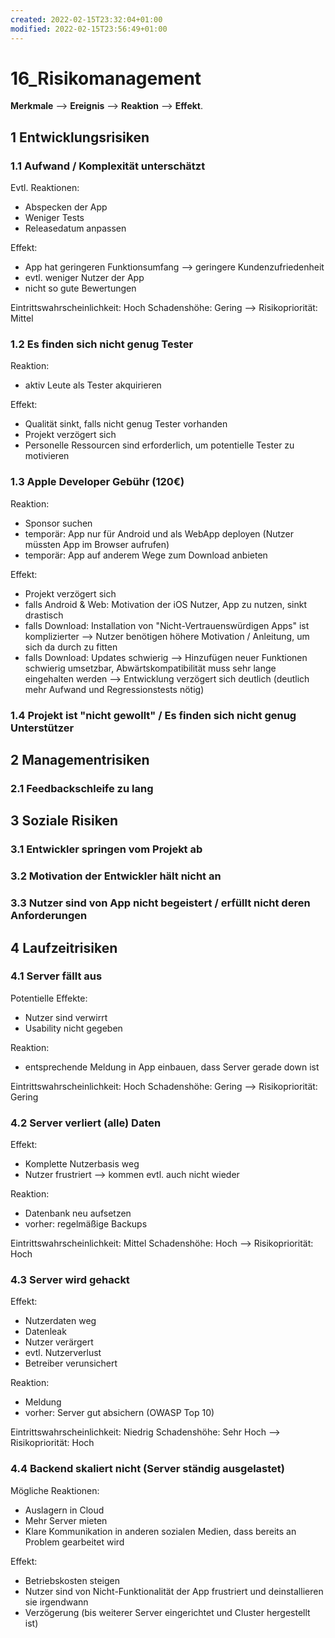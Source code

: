 ```yaml
---
created: 2022-02-15T23:32:04+01:00
modified: 2022-02-15T23:56:49+01:00
---
```


# 16_Risikomanagement

**Merkmale** --> **Ereignis** --> **Reaktion** --> **Effekt**.


## 1 Entwicklungsrisiken

### 1.1 Aufwand / Komplexität unterschätzt

Evtl. Reaktionen:
  - Abspecken der App
  - Weniger Tests
  - Releasedatum anpassen

Effekt:
  - App hat geringeren Funktionsumfang --> geringere Kundenzufriedenheit
  - evtl. weniger Nutzer der App
  - nicht so gute Bewertungen

Eintrittswahrscheinlichkeit: Hoch
Schadenshöhe: Gering
--> Risikopriorität: Mittel

### 1.2 Es finden sich nicht genug Tester

Reaktion:
  - aktiv Leute als Tester akquirieren

Effekt:
  - Qualität sinkt, falls nicht genug Tester vorhanden
  - Projekt verzögert sich
  - Personelle Ressourcen sind erforderlich, um potentielle Tester zu motivieren

### 1.3 Apple Developer Gebühr (120€)

Reaktion:
  - Sponsor suchen
  - temporär: App nur für Android und als WebApp deployen (Nutzer müssten App im Browser aufrufen)
  - temporär: App auf anderem Wege zum Download anbieten

Effekt:
  - Projekt verzögert sich
  - falls Android & Web: Motivation der iOS Nutzer, App zu nutzen, sinkt drastisch
  - falls Download: Installation von "Nicht-Vertrauenswürdigen Apps" ist komplizierter --> Nutzer benötigen höhere Motivation / Anleitung, um sich da durch zu fitten
  - falls Download: Updates schwierig --> Hinzufügen neuer Funktionen schwierig umsetzbar, Abwärtskompatibilität muss sehr lange eingehalten werden --> Entwicklung verzögert sich deutlich (deutlich mehr Aufwand und Regressionstests nötig)

### 1.4 Projekt ist "nicht gewollt" / Es finden sich nicht genug Unterstützer

## 2 Managementrisiken

### 2.1 Feedbackschleife zu lang

## 3 Soziale Risiken 

### 3.1 Entwickler springen vom Projekt ab

### 3.2 Motivation der Entwickler hält nicht an

### 3.3 Nutzer sind von App nicht begeistert / erfüllt nicht deren Anforderungen

## 4 Laufzeitrisiken

### 4.1 Server fällt aus

Potentielle Effekte:
  - Nutzer sind verwirrt
  - Usability nicht gegeben

Reaktion:
  - entsprechende Meldung in App einbauen, dass Server gerade down ist

Eintrittswahrscheinlichkeit: Hoch
Schadenshöhe: Gering
--> Risikopriorität: Gering

### 4.2 Server verliert (alle) Daten

Effekt:
  - Komplette Nutzerbasis weg
  - Nutzer frustriert --> kommen evtl. auch nicht wieder

Reaktion:
  - Datenbank neu aufsetzen
  - vorher: regelmäßige Backups

Eintrittswahrscheinlichkeit: Mittel
Schadenshöhe: Hoch
--> Risikopriorität: Hoch

### 4.3 Server wird gehackt

Effekt:
  - Nutzerdaten weg
  - Datenleak
  - Nutzer verärgert
  - evtl. Nutzerverlust
  - Betreiber verunsichert

Reaktion:
  - Meldung
  - vorher: Server gut absichern (OWASP Top 10)

Eintrittswahrscheinlichkeit: Niedrig
Schadenshöhe: Sehr Hoch
--> Risikopriorität: Hoch

### 4.4 Backend skaliert nicht (Server ständig ausgelastet)

Mögliche Reaktionen:
  - Auslagern in Cloud
  - Mehr Server mieten
  - Klare Kommunikation in anderen sozialen Medien, dass bereits an Problem gearbeitet wird

Effekt:
  - Betriebskosten steigen
  - Nutzer sind von Nicht-Funktionalität der App frustriert und deinstallieren sie irgendwann
  - Verzögerung (bis weiterer Server eingerichtet und Cluster hergestellt ist)
